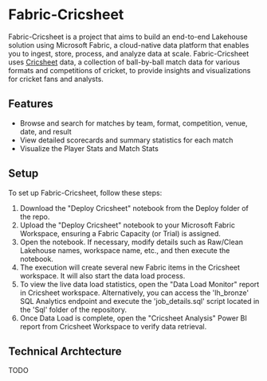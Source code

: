 # Fabric-Cricsheet

Fabric-Cricsheet is a project that aims to build an end-to-end Lakehouse solution using Microsoft Fabric, a cloud-native data platform that enables you to ingest, store, process, and analyze data at scale. Fabric-Cricsheet uses [Cricsheet](https://cricsheet.org/downloads/) data, a collection of ball-by-ball match data for various formats and competitions of cricket, to provide insights and visualizations for cricket fans and analysts.

## Features

- Browse and search for matches by team, format, competition, venue, date, and result
- View detailed scorecards and summary statistics for each match
- Visualize the Player Stats and Match Stats

## Setup

To set up Fabric-Cricsheet, follow these steps:

1. Download the "Deploy Cricsheet" notebook from the Deploy folder of the repo.
2. Upload the "Deploy Cricsheet" notebook to your Microsoft Fabric Workspace, ensuring a Fabric Capacity (or Trial) is assigned.
3. Open the notebook. If necessary, modify details such as Raw/Clean Lakehouse names, workspace name, etc., and then execute the notebook. 
4. The execution will create several new Fabric items in the Cricsheet workspace. It will also start the data load process.
5. To view the live data load statistics, open the "Data Load Monitor" report in Cricsheet workspace. Alternatively, you can access the 'lh_bronze' SQL Analytics endpoint and execute the 'job_details.sql' script located in the 'Sql' folder of the repository.
6. Once Data Load is complete, open the "Cricsheet Analysis" Power BI report from Cricsheet Workspace to verify data retrieval.

## Technical Archtecture

TODO